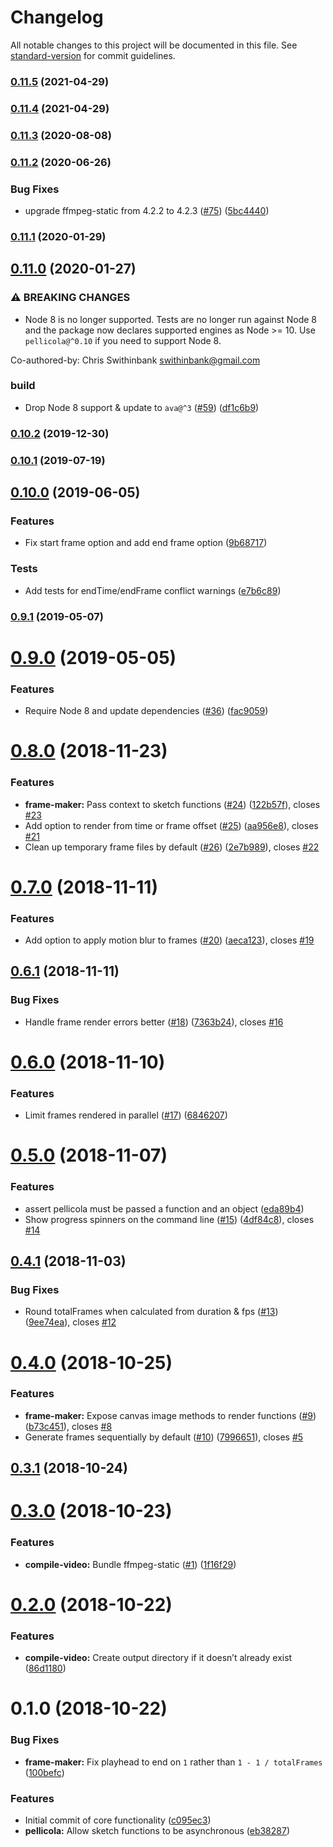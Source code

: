 # Changelog

All notable changes to this project will be documented in this file. See [standard-version](https://github.com/conventional-changelog/standard-version) for commit guidelines.

### [0.11.5](https://github.com/delucis/pellicola/compare/v0.11.4...v0.11.5) (2021-04-29)

### [0.11.4](https://github.com/delucis/pellicola/compare/v0.11.3...v0.11.4) (2021-04-29)

### [0.11.3](https://github.com/delucis/pellicola/compare/v0.11.2...v0.11.3) (2020-08-08)

### [0.11.2](https://github.com/delucis/pellicola/compare/v0.11.1...v0.11.2) (2020-06-26)


### Bug Fixes

* upgrade ffmpeg-static from 4.2.2 to 4.2.3 ([#75](https://github.com/delucis/pellicola/issues/75)) ([5bc4440](https://github.com/delucis/pellicola/commit/5bc4440d9f9f9dcfe8c74cf8242cd550d5c0056f))

### [0.11.1](https://github.com/delucis/pellicola/compare/v0.11.0...v0.11.1) (2020-01-29)

## [0.11.0](https://github.com/delucis/pellicola/compare/v0.10.2...v0.11.0) (2020-01-27)


### ⚠ BREAKING CHANGES

* Node 8 is no longer supported. Tests are no longer run against Node 8 and the package now declares supported engines as Node >= 10. Use `pellicola@^0.10` if you need to support Node 8.

Co-authored-by: Chris Swithinbank <swithinbank@gmail.com>

### build

* Drop Node 8 support & update to `ava@^3` ([#59](https://github.com/delucis/pellicola/issues/59)) ([df1c6b9](https://github.com/delucis/pellicola/commit/df1c6b9f8481dc1240b157640bac8d068554b272))

### [0.10.2](https://github.com/delucis/pellicola/compare/v0.10.1...v0.10.2) (2019-12-30)

### [0.10.1](https://github.com/delucis/pellicola/compare/v0.10.0...v0.10.1) (2019-07-19)



## [0.10.0](https://github.com/delucis/pellicola/compare/v0.9.1...v0.10.0) (2019-06-05)


### Features

* Fix start frame option and add end frame option ([9b68717](https://github.com/delucis/pellicola/commit/9b68717))


### Tests

* Add tests for endTime/endFrame conflict warnings ([e7b6c89](https://github.com/delucis/pellicola/commit/e7b6c89))



### [0.9.1](https://github.com/delucis/pellicola/compare/v0.9.0...v0.9.1) (2019-05-07)



# [0.9.0](https://github.com/delucis/pellicola/compare/v0.8.0...v0.9.0) (2019-05-05)


### Features

* Require Node 8 and update dependencies ([#36](https://github.com/delucis/pellicola/issues/36)) ([fac9059](https://github.com/delucis/pellicola/commit/fac9059))



<a name="0.8.0"></a>
# [0.8.0](https://github.com/delucis/pellicola/compare/v0.7.0...v0.8.0) (2018-11-23)


### Features

* **frame-maker:** Pass context to sketch functions ([#24](https://github.com/delucis/pellicola/issues/24)) ([122b57f](https://github.com/delucis/pellicola/commit/122b57f)), closes [#23](https://github.com/delucis/pellicola/issues/23)
* Add option to render from time or frame offset ([#25](https://github.com/delucis/pellicola/issues/25)) ([aa956e8](https://github.com/delucis/pellicola/commit/aa956e8)), closes [#21](https://github.com/delucis/pellicola/issues/21)
* Clean up temporary frame files by default ([#26](https://github.com/delucis/pellicola/issues/26)) ([2e7b989](https://github.com/delucis/pellicola/commit/2e7b989)), closes [#22](https://github.com/delucis/pellicola/issues/22)



<a name="0.7.0"></a>
# [0.7.0](https://github.com/delucis/pellicola/compare/v0.6.1...v0.7.0) (2018-11-11)


### Features

* Add option to apply motion blur to frames ([#20](https://github.com/delucis/pellicola/issues/20)) ([aeca123](https://github.com/delucis/pellicola/commit/aeca123)), closes [#19](https://github.com/delucis/pellicola/issues/19)



<a name="0.6.1"></a>
## [0.6.1](https://github.com/delucis/pellicola/compare/v0.6.0...v0.6.1) (2018-11-11)


### Bug Fixes

* Handle frame render errors better ([#18](https://github.com/delucis/pellicola/issues/18)) ([7363b24](https://github.com/delucis/pellicola/commit/7363b24)), closes [#16](https://github.com/delucis/pellicola/issues/16)



<a name="0.6.0"></a>
# [0.6.0](https://github.com/delucis/pellicola/compare/v0.5.0...v0.6.0) (2018-11-10)


### Features

* Limit frames rendered in parallel ([#17](https://github.com/delucis/pellicola/issues/17)) ([6846207](https://github.com/delucis/pellicola/commit/6846207))



<a name="0.5.0"></a>
# [0.5.0](https://github.com/delucis/pellicola/compare/v0.4.1...v0.5.0) (2018-11-07)


### Features

* assert pellicola must be passed a function and an object ([eda89b4](https://github.com/delucis/pellicola/commit/eda89b4))
* Show progress spinners on the command line ([#15](https://github.com/delucis/pellicola/issues/15)) ([4df84c8](https://github.com/delucis/pellicola/commit/4df84c8)), closes [#14](https://github.com/delucis/pellicola/issues/14)



<a name="0.4.1"></a>
## [0.4.1](https://github.com/delucis/pellicola/compare/v0.4.0...v0.4.1) (2018-11-03)


### Bug Fixes

* Round totalFrames when calculated from duration & fps ([#13](https://github.com/delucis/pellicola/issues/13)) ([9ee74ea](https://github.com/delucis/pellicola/commit/9ee74ea)), closes [#12](https://github.com/delucis/pellicola/issues/12)



<a name="0.4.0"></a>
# [0.4.0](https://github.com/delucis/pellicola/compare/v0.3.1...v0.4.0) (2018-10-25)


### Features

* **frame-maker:** Expose canvas image methods to render functions ([#9](https://github.com/delucis/pellicola/issues/9)) ([b73c451](https://github.com/delucis/pellicola/commit/b73c451)), closes [#8](https://github.com/delucis/pellicola/issues/8)
* Generate frames sequentially by default ([#10](https://github.com/delucis/pellicola/issues/10)) ([7996651](https://github.com/delucis/pellicola/commit/7996651)), closes [#5](https://github.com/delucis/pellicola/issues/5)



<a name="0.3.1"></a>
## [0.3.1](https://github.com/delucis/pellicola/compare/v0.3.0...v0.3.1) (2018-10-24)



<a name="0.3.0"></a>
# [0.3.0](https://github.com/delucis/pellicola/compare/v0.2.0...v0.3.0) (2018-10-23)


### Features

* **compile-video:** Bundle ffmpeg-static ([#1](https://github.com/delucis/pellicola/issues/1)) ([1f16f29](https://github.com/delucis/pellicola/commit/1f16f29))



<a name="0.2.0"></a>
# [0.2.0](https://github.com/delucis/pellicola/compare/v0.1.0...v0.2.0) (2018-10-22)


### Features

* **compile-video:** Create output directory if it doesn’t already exist ([86d1180](https://github.com/delucis/pellicola/commit/86d1180))



<a name="0.1.0"></a>
# 0.1.0 (2018-10-22)


### Bug Fixes

* **frame-maker:** Fix playhead to end on `1` rather than `1 - 1 / totalFrames` ([100befc](https://github.com/delucis/pellicola/commit/100befc))


### Features

* Initial commit of core functionality ([c095ec3](https://github.com/delucis/pellicola/commit/c095ec3))
* **pellicola:** Allow sketch functions to be asynchronous ([eb38287](https://github.com/delucis/pellicola/commit/eb38287))
